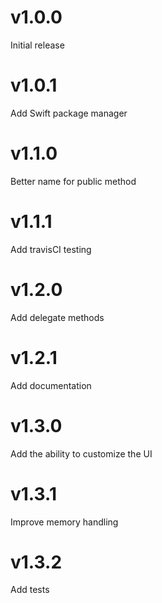# v1.0.0
Initial release

# v1.0.1
Add Swift package manager

# v1.1.0
Better name for public method

# v1.1.1
Add travisCI testing

# v1.2.0
Add delegate methods

# v1.2.1
Add documentation

# v1.3.0
Add the ability to customize the UI

# v1.3.1
Improve memory handling

# v1.3.2
Add tests
